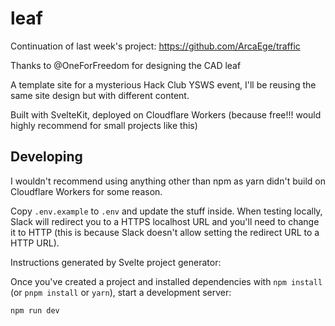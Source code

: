 # leaf

Continuation of last week's project: https://github.com/ArcaEge/traffic

Thanks to @OneForFreedom for designing the CAD leaf

A template site for a mysterious Hack Club YSWS event, I'll be reusing the same site design but with different content.

<!-- The site is available at: https://traffic.arcaege.dev/ -->

Built with SvelteKit, deployed on Cloudflare Workers (because free!!! would highly recommend for small projects like this)

## Developing

I wouldn't recommend using anything other than npm as yarn didn't build on Cloudflare Workers for some reason.

Copy `.env.example` to `.env` and update the stuff inside. When testing locally, Slack will redirect you to a HTTPS localhost URL and you'll need to change it to HTTP (this is because Slack doesn't allow setting the redirect URL to a HTTP URL).

Instructions generated by Svelte project generator:

Once you've created a project and installed dependencies with `npm install` (or `pnpm install` or `yarn`), start a development server:

```sh
npm run dev
```
